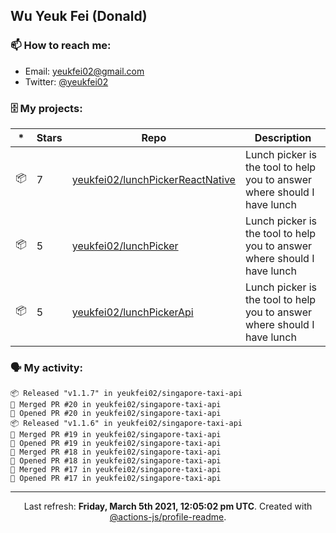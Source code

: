 ## Wu Yeuk Fei (Donald)

### 📫 How to reach me:

- Email: [yeukfei02@gmail.com](yeukfei02@gmail.com)
- Twitter: [@yeukfei02](https://twitter.com/yeukfei02)

### 🗄 My projects:

|*|Stars|Repo|Description|
|---|---|---|---|
| 📦 | 7 | [yeukfei02/lunchPickerReactNative](https://github.com/yeukfei02/lunchPickerReactNative) | Lunch picker is the tool to help you to answer where should I have lunch |
| 📦 | 5 | [yeukfei02/lunchPicker](https://github.com/yeukfei02/lunchPicker) | Lunch picker is the tool to help you to answer where should I have lunch |
| 📦 | 5 | [yeukfei02/lunchPickerApi](https://github.com/yeukfei02/lunchPickerApi) | Lunch picker is the tool to help you to answer where should I have lunch |

### 🗣 My activity:

```
📦 Released "v1.1.7" in yeukfei02/singapore-taxi-api
🎉 Merged PR #20 in yeukfei02/singapore-taxi-api
💪 Opened PR #20 in yeukfei02/singapore-taxi-api
📦 Released "v1.1.6" in yeukfei02/singapore-taxi-api
🎉 Merged PR #19 in yeukfei02/singapore-taxi-api
💪 Opened PR #19 in yeukfei02/singapore-taxi-api
🎉 Merged PR #18 in yeukfei02/singapore-taxi-api
💪 Opened PR #18 in yeukfei02/singapore-taxi-api
🎉 Merged PR #17 in yeukfei02/singapore-taxi-api
💪 Opened PR #17 in yeukfei02/singapore-taxi-api
```

<!-- <img src="https://github-readme-stats.vercel.app/api?username=yeukfei02&show_icons=true&count_private=true&theme=radical" />

<img src="https://github-readme-stats.vercel.app/api/top-langs/?username=yeukfei02&theme=radical" /> -->

---

<p align="center">Last refresh: <b>Friday, March 5th 2021, 12:05:02 pm UTC</b>. Created with <a href=https://github.com/marketplace/actions/profile-readme>@actions-js/profile-readme</a>.</p>
